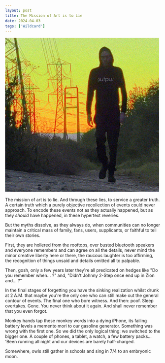 ```yaml
---
layout: post
title: The Mission of Art is to Lie
date: 2024-04-03
tags: ['Wildcard']
---
```


![Terminus Tyler](/assets/images/terminus-tyler-500x.jpg)

The mission of art is to lie. And through these lies, to service a greater truth. A certain truth which a purely objective<!--x--> recollection of events could never approach. To encode these events not as they actually happened, but as they *should* have happened, in these hypertext reveries.

But the myths dissolve, as they always do, when communities can no longer maintain a critical mass of family, fans, users, supplicants, or faithful to tell their own stories.

First, they are hollered from the rooftops, over busted bluetooth speakers and everyone remembers and can agree on all the details, never mind the minor creative liberty here or there, the raucous laughter is too affirming, the recognition of things unsaid and details omitted all to palpable.

Then, gosh, only a few years later they're all predicated on hedges like "Do you remember when... ?" and, "Didn't Johnny 2-Step once end up in Zion and... ?"

In the final stages of forgetting you have the sinking realization whilst drunk at 2 A.M. that maybe you're the only one who can still make out the general contour of events. The final one who bore witness. And then: poof. Sleep overtakes. Gone. You never think about it again. And shall never remember that you even forgot.

Monkey hands tap these monkey words into a dying iPhone, its failing battery levels a memento mori to our gasoline generator. Something was wrong with the first one.  So we did the only logical thing: we switched to the bigger one. A couple of phones, a tablet, a watch, a few battery packs... 'Been running all night and our devices are barely half-charged.

Somewhere, owls still gather in schools and sing in 7/4 to an embryonic moon.

